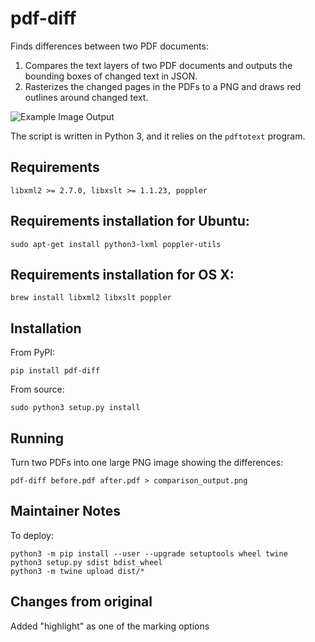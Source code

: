 # pdf-diff

Finds differences between two PDF documents:

1. Compares the text layers of two PDF documents and outputs the bounding boxes of changed text in JSON.
2. Rasterizes the changed pages in the PDFs to a PNG and draws red outlines around changed text.

![Example Image Output](example.png)

The script is written in Python 3, and it relies on the `pdftotext` program.

## Requirements
    
    libxml2 >= 2.7.0, libxslt >= 1.1.23, poppler
## Requirements installation for Ubuntu:
    
    sudo apt-get install python3-lxml poppler-utils
## Requirements installation for OS X:
    
    brew install libxml2 libxslt poppler
## Installation

From PyPI:

    pip install pdf-diff

From source:

    sudo python3 setup.py install
## Running

Turn two PDFs into one large PNG image showing the differences:

    pdf-diff before.pdf after.pdf > comparison_output.png

## Maintainer Notes

To deploy:

	python3 -m pip install --user --upgrade setuptools wheel twine
	python3 setup.py sdist bdist_wheel
	python3 -m twine upload dist/*

## Changes from original

Added "highlight" as one of the marking options 
